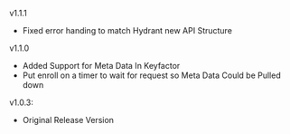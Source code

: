 v1.1.1
- Fixed error handing to match Hydrant new API Structure

v1.1.0
- Added Support for Meta Data In Keyfactor
- Put enroll on a timer to wait for request so Meta Data Could be Pulled down

v1.0.3:
- Original Release Version
